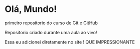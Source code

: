 # Olá, Mundo!
 primeiro repositorio do curso de Git e GitHub

 Repositorio criado durante uma aula ao vivo!
 
 Essa eu adicionei diretamente no site ! QUE IMPRESSIONANTE
